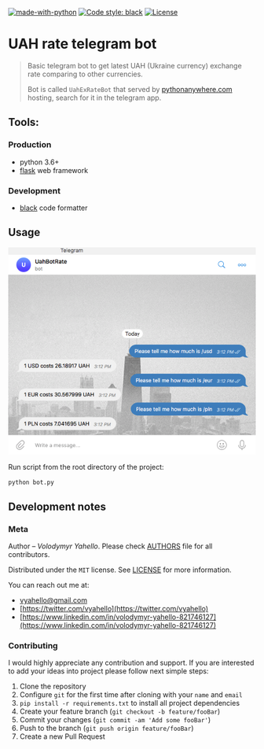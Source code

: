 [![made-with-python](https://img.shields.io/badge/Made%20with-Python-1f425f.svg)](https://www.python.org/)
[![Code style: black](https://img.shields.io/badge/code%20style-black-000000.svg)](https://github.com/psf/black)
[![License](https://img.shields.io/badge/license-MIT-green.svg)](LICENSE.md)

# UAH rate telegram bot
> Basic telegram bot to get latest UAH (Ukraine currency) exchange rate comparing to other currencies.
> 
> Bot is called `UahExRateBot` that served by [pythonanywhere.com](https://pythonanywhere.com) hosting, search for it in the telegram app.

## Tools:

### Production
- python 3.6+
- [flask](https://flask.palletsprojects.com) web framework

### Development
- [black](https://black.readthedocs.io/en/stable/) code formatter

## Usage
![Screenshot](howto.png)

Run script from the root directory of the project:
```bash
python bot.py
```

## Development notes

### Meta

Author – _Volodymyr Yahello_. Please check [AUTHORS](AUTHORS.md) file for all contributors.

Distributed under the `MIT` license. See [LICENSE](LICENSE.md) for more information.

You can reach out me at:
* [vyahello@gmail.com](vyahello@gmail.com)
* [https://twitter.com/vyahello](https://twitter.com/vyahello)
* [https://www.linkedin.com/in/volodymyr-yahello-821746127](https://www.linkedin.com/in/volodymyr-yahello-821746127)

### Contributing
I would highly appreciate any contribution and support. If you are interested to add your ideas into project please follow next simple steps:

1. Clone the repository
2. Configure `git` for the first time after cloning with your `name` and `email`
3. `pip install -r requirements.txt` to install all project dependencies
4. Create your feature branch (`git checkout -b feature/fooBar`)
5. Commit your changes (`git commit -am 'Add some fooBar'`)
6. Push to the branch (`git push origin feature/fooBar`)
7. Create a new Pull Request
